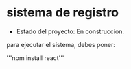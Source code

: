 <h1> sistema de registro </h1>

- Estado del proyecto: En construccion.

para ejecutar el sistema, debes poner:

'''npm install react'''
